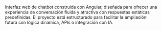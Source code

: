 Interfaz web de chatbot construida con Angular, diseñada para ofrecer una experiencia de conversación fluida y atractiva con respuestas estáticas predefinidas. El proyecto está estructurado para facilitar la ampliación futura con lógica dinámica, APIs o integración con IA.
